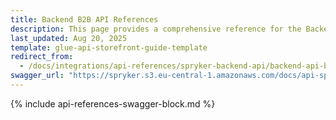 ```yaml
---
title: Backend B2B API References
description: This page provides a comprehensive reference for the Backend API endpoints present in the Spryker B2B demo Shop by default with the corresponding parameters and data formats.
last_updated: Aug 20, 2025
template: glue-api-storefront-guide-template
redirect_from:
  - /docs/integrations/api-references/spryker-backend-api/backend-api-b2b-demo-shop-reference.html
swagger_url: "https://spryker.s3.eu-central-1.amazonaws.com/docs/api-specs/b2b_backend_api.json"
---
```


{% include api-references-swagger-block.md %}